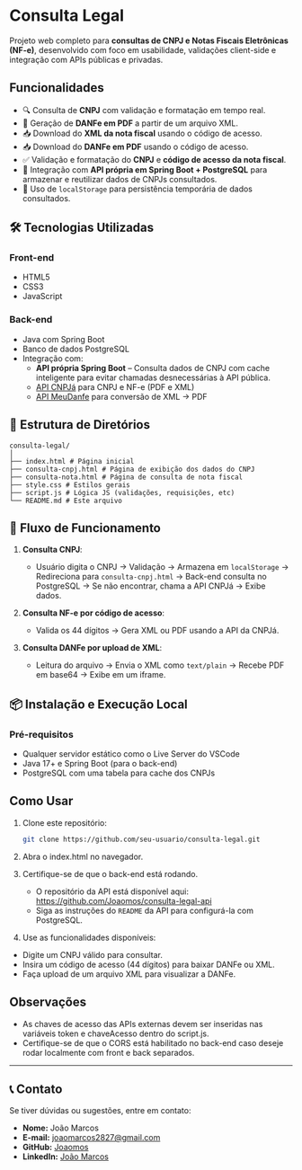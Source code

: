 # Consulta Legal

Projeto web completo para **consultas de CNPJ e Notas Fiscais Eletrônicas (NF-e)**, desenvolvido com foco em usabilidade, validações client-side e integração com APIs públicas e privadas.

## Funcionalidades

- 🔍 Consulta de **CNPJ** com validação e formatação em tempo real.
- 📄 Geração de **DANFe em PDF** a partir de um arquivo XML.
- 📥 Download do **XML da nota fiscal** usando o código de acesso.
- 📥 Download do **DANFe em PDF** usando o código de acesso.
- ✅ Validação e formatação do **CNPJ** e **código de acesso da nota fiscal**.
- 🧠 Integração com **API própria em Spring Boot + PostgreSQL** para armazenar e reutilizar dados de CNPJs consultados.
- 💾 Uso de `localStorage` para persistência temporária de dados consultados.

## 🛠️ Tecnologias Utilizadas

### Front-end
- HTML5
- CSS3
- JavaScript

### Back-end
- Java com Spring Boot
- Banco de dados PostgreSQL
- Integração com:
  - **API própria Spring Boot** – Consulta dados de CNPJ com cache inteligente para evitar chamadas desnecessárias à API pública.
  - [API CNPJá](https://cnpja.com.br) para CNPJ e NF-e (PDF e XML)
  - [API MeuDanfe](https://meudanfe.com/) para conversão de XML → PDF

## 📁 Estrutura de Diretórios

```
consulta-legal/
│
├── index.html # Página inicial
├── consulta-cnpj.html # Página de exibição dos dados do CNPJ
├── consulta-nota.html # Página de consulta de nota fiscal
├── style.css # Estilos gerais
├── script.js # Lógica JS (validações, requisições, etc)
└── README.md # Este arquivo
```


## 🧠 Fluxo de Funcionamento

1. **Consulta CNPJ**:
   - Usuário digita o CNPJ → Validação → Armazena em `localStorage` → Redireciona para `consulta-cnpj.html` → Back-end consulta no PostgreSQL → Se não encontrar, chama a API CNPJá → Exibe dados.

2. **Consulta NF-e por código de acesso**:
   - Valida os 44 dígitos → Gera XML ou PDF usando a API da CNPJá.

3. **Consulta DANFe por upload de XML**:
   - Leitura do arquivo → Envia o XML como `text/plain` → Recebe PDF em base64 → Exibe em um iframe.

## 📦 Instalação e Execução Local

### Pré-requisitos

- Qualquer servidor estático como o Live Server do VSCode
- Java 17+ e Spring Boot (para o back-end)
- PostgreSQL com uma tabela para cache dos CNPJs


## Como Usar

1. Clone este repositório:
   ```bash
   git clone https://github.com/seu-usuario/consulta-legal.git
2. Abra o index.html no navegador.

3. Certifique-se de que o back-end está rodando.
   
    - O repositório da API está disponível aqui: https://github.com/Joaomos/consulta-legal-api
    - Siga as instruções do `README` da API para configurá-la com PostgreSQL.

4. Use as funcionalidades disponíveis:
  - Digite um CNPJ válido para consultar.
  - Insira um código de acesso (44 dígitos) para baixar DANFe ou XML.
  - Faça upload de um arquivo XML para visualizar a DANFe.

## Observações
  - As chaves de acesso das APIs externas devem ser inseridas nas variáveis token e chaveAcesso dentro do script.js.
  - Certifique-se de que o CORS está habilitado no back-end caso deseje rodar localmente com front e back separados.
   
---

## 📞 Contato

Se tiver dúvidas ou sugestões, entre em contato:

- **Nome:** João Marcos
- **E-mail:** joaomarcos2827@gmail.com
- **GitHub:** [Joaomos](https://github.com/Joaomos)
- **LinkedIn:** [João Marcos](https://www.linkedin.com/in/ojoaomarcosilva/)
